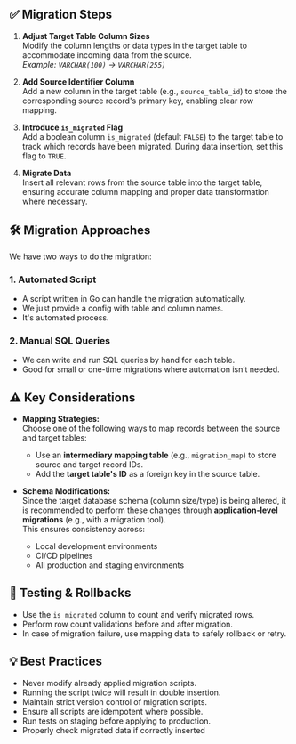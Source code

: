 ## ✅ Migration Steps

1. **Adjust Target Table Column Sizes**  
   Modify the column lengths or data types in the target table to accommodate incoming data from the source.  
   _Example: `VARCHAR(100)` → `VARCHAR(255)`_

2. **Add Source Identifier Column**  
   Add a new column in the target table (e.g., `source_table_id`) to store the corresponding source record's primary key, enabling clear row mapping.

3. **Introduce `is_migrated` Flag**  
   Add a boolean column `is_migrated` (default `FALSE`) to the target table to track which records have been migrated. During data insertion, set this flag to `TRUE`.

4. **Migrate Data**  
   Insert all relevant rows from the source table into the target table, ensuring accurate column mapping and proper data transformation where necessary.



## 🛠️ Migration Approaches

We have two ways to do the migration:

### 1. Automated Script
- A script written in Go can handle the migration automatically.
- We just provide a config with table and column names.
- It's automated process.

### 2. Manual SQL Queries
- We can write and run SQL queries by hand for each table.
- Good for small or one-time migrations where automation isn’t needed.


## ⚠️ Key Considerations

- **Mapping Strategies:**  
  Choose one of the following ways to map records between the source and target tables:
  - Use an **intermediary mapping table** (e.g., `migration_map`) to store source and target record IDs.
  - Add the **target table's ID** as a foreign key in the source table.

- **Schema Modifications:**  
  Since the target database schema (column size/type) is being altered, it is recommended to perform these changes through **application-level migrations** (e.g., with a migration tool).  
  This ensures consistency across:
  - Local development environments
  - CI/CD pipelines
  - All production and staging environments

## 🧪 Testing & Rollbacks

- Use the `is_migrated` column to count and verify migrated rows.
- Perform row count validations before and after migration.
- In case of migration failure, use mapping data to safely rollback or retry.


## 💡 Best Practices

- Never modify already applied migration scripts.
- Running the script twice will result in double insertion.
- Maintain strict version control of migration scripts.
- Ensure all scripts are idempotent where possible.
- Run tests on staging before applying to production.
- Properly check migrated data if correctly inserted
